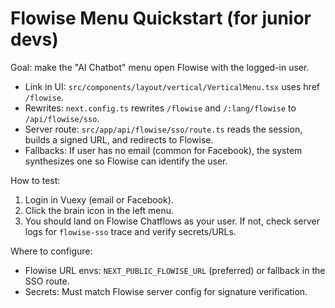 # Flowise Menu Quickstart (for junior devs)

Goal: make the "AI Chatbot" menu open Flowise with the logged-in user.

- Link in UI: `src/components/layout/vertical/VerticalMenu.tsx` uses href `/flowise`.
- Rewrites: `next.config.ts` rewrites `/flowise` and `/:lang/flowise` to `/api/flowise/sso`.
- Server route: `src/app/api/flowise/sso/route.ts` reads the session, builds a signed URL, and redirects to Flowise.
- Fallbacks: If user has no email (common for Facebook), the system synthesizes one so Flowise can identify the user.

How to test:
1) Login in Vuexy (email or Facebook).
2) Click the brain icon in the left menu.
3) You should land on Flowise Chatflows as your user. If not, check server logs for `flowise-sso` trace and verify secrets/URLs.

Where to configure:
- Flowise URL envs: `NEXT_PUBLIC_FLOWISE_URL` (preferred) or fallback in the SSO route.
- Secrets: Must match Flowise server config for signature verification.
